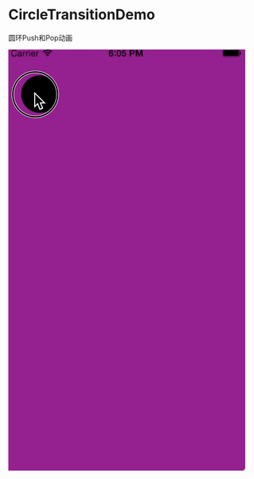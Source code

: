 # CircleTransitionDemo
圆环Push和Pop动画

![](https://raw.githubusercontent.com/cocoa-chen/CircleTransitionDemo/master/screenshot.gif)
